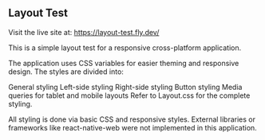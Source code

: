 ## Layout Test

Visit the live site at: https://layout-test.fly.dev/

This is a simple layout test for a responsive cross-platform application.

The application uses CSS variables for easier theming and responsive design. The styles are divided into:

General styling
Left-side styling
Right-side styling
Button styling
Media queries for tablet and mobile layouts
Refer to Layout.css for the complete styling.

All styling is done via basic CSS and responsive styles. External libraries or frameworks like react-native-web were not implemented in this application.
